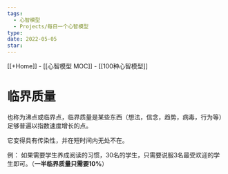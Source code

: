 ```yaml
---
tags:
  - 心智模型
  - Projects/每日一个心智模型
type: 
date: 2022-05-05
star: 
---
```

[[+Home]] - [[心智模型 MOC]] - [[100种心智模型]]


# 临界质量

也称为沸点或临界点，临界质量是某些东西（想法，信念，趋势，病毒，行为等）足够普遍以指数速度增长的点。

它变得具有传染性，并在短时间内无处不在。

例：
如果需要学生养成阅读的习惯，30名的学生，只需要说服3名最受欢迎的学生即可。（**一半临界质量只需要10%**）

